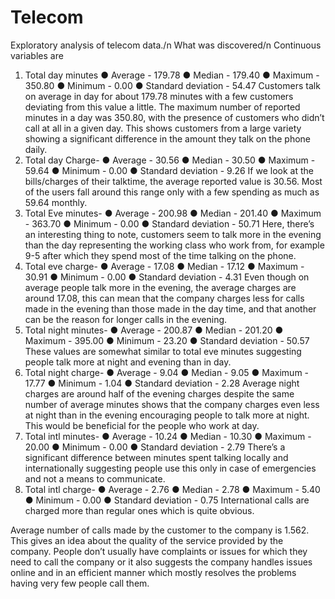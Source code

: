 # Telecom
Exploratory analysis of telecom data./n
What was discovered/n
Continuous variables are
1. Total day minutes
● Average - 179.78
● Median - 179.40
● Maximum - 350.80
● Minimum - 0.00
● Standard deviation - 54.47
Customers talk on average in day for about 179.78 minutes with a few customers
deviating from this value a little. The maximum number of reported minutes in a day
was 350.80, with the presence of customers who didn’t call at all in a given day. This
shows customers from a large variety showing a significant difference in the amount
they talk on the phone daily.
2. Total day Charge-
● Average - 30.56
● Median - 30.50
● Maximum - 59.64
● Minimum - 0.00
● Standard deviation - 9.26
If we look at the bills/charges of their talktime, the average reported value is 30.56.
Most of the users fall around this range only with a few spending as much as 59.64
monthly.
3. Total Eve minutes-
● Average - 200.98
● Median - 201.40
● Maximum - 363.70
● Minimum - 0.00
● Standard deviation - 50.71
Here, there’s an interesting thing to note, customers seem to talk more in the evening
than the day representing the working class who work from, for example 9-5 after which
they spend most of the time talking on the phone.
4. Total eve charge-
● Average - 17.08
● Median - 17.12
● Maximum - 30.91
● Minimum - 0.00
● Standard deviation - 4.31
Even though on average people talk more in the evening, the average charges are around
17.08, this can mean that the company charges less for calls made in the evening than
those made in the day time, and that another can be the reason for longer calls in the
evening.
5. Total night minutes-
● Average - 200.87
● Median - 201.20
● Maximum - 395.00
● Minimum - 23.20
● Standard deviation - 50.57
These values are somewhat similar to total eve minutes suggesting people talk more at
night and evening than in day.
6. Total night charge-
● Average - 9.04
● Median - 9.05
● Maximum - 17.77
● Minimum - 1.04
● Standard deviation - 2.28
Average night charges are around half of the evening charges despite the same number
of average minutes shows that the company charges even less at night than in the
evening encouraging people to talk more at night. This would be beneficial for the
people who work at day.
7. Total intl minutes-
● Average - 10.24
● Median - 10.30
● Maximum - 20.00
● Minimum - 0.00
● Standard deviation - 2.79
There’s a significant difference between minutes spent talking locally and
internationally suggesting people use this only in case of emergencies and not a means
to communicate.
8. Total intl charge-
● Average - 2.76
● Median - 2.78
● Maximum - 5.40
● Minimum - 0.00
● Standard deviation - 0.75
International calls are charged more than regular ones which is quite obvious.

Average number of calls made by the customer to the company is 1.562. This gives an
idea about the quality of the service provided by the company. People don’t usually have
complaints or issues for which they need to call the company or it also suggests the
company handles issues online and in an efficient manner which mostly resolves the
problems having very few people call them.
